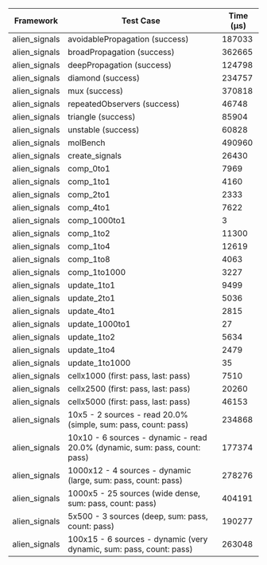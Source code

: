 | Framework | Test Case | Time (μs) |
| --- | --- | --- |
| alien_signals | avoidablePropagation (success) | 187033 |
| alien_signals | broadPropagation (success) | 362665 |
| alien_signals | deepPropagation (success) | 124798 |
| alien_signals | diamond (success) | 234757 |
| alien_signals | mux (success) | 370818 |
| alien_signals | repeatedObservers (success) | 46748 |
| alien_signals | triangle (success) | 85904 |
| alien_signals | unstable (success) | 60828 |
| alien_signals | molBench | 490960 |
| alien_signals | create_signals | 26430 |
| alien_signals | comp_0to1 | 7969 |
| alien_signals | comp_1to1 | 4160 |
| alien_signals | comp_2to1 | 2333 |
| alien_signals | comp_4to1 | 7622 |
| alien_signals | comp_1000to1 | 3 |
| alien_signals | comp_1to2 | 11300 |
| alien_signals | comp_1to4 | 12619 |
| alien_signals | comp_1to8 | 4063 |
| alien_signals | comp_1to1000 | 3227 |
| alien_signals | update_1to1 | 9499 |
| alien_signals | update_2to1 | 5036 |
| alien_signals | update_4to1 | 2815 |
| alien_signals | update_1000to1 | 27 |
| alien_signals | update_1to2 | 5634 |
| alien_signals | update_1to4 | 2479 |
| alien_signals | update_1to1000 | 35 |
| alien_signals | cellx1000 (first: pass, last: pass) | 7510 |
| alien_signals | cellx2500 (first: pass, last: pass) | 20260 |
| alien_signals | cellx5000 (first: pass, last: pass) | 46153 |
| alien_signals | 10x5 - 2 sources - read 20.0% (simple, sum: pass, count: pass) | 234868 |
| alien_signals | 10x10 - 6 sources - dynamic - read 20.0% (dynamic, sum: pass, count: pass) | 177374 |
| alien_signals | 1000x12 - 4 sources - dynamic (large, sum: pass, count: pass) | 278276 |
| alien_signals | 1000x5 - 25 sources (wide dense, sum: pass, count: pass) | 404191 |
| alien_signals | 5x500 - 3 sources (deep, sum: pass, count: pass) | 190277 |
| alien_signals | 100x15 - 6 sources - dynamic (very dynamic, sum: pass, count: pass) | 263048 |
